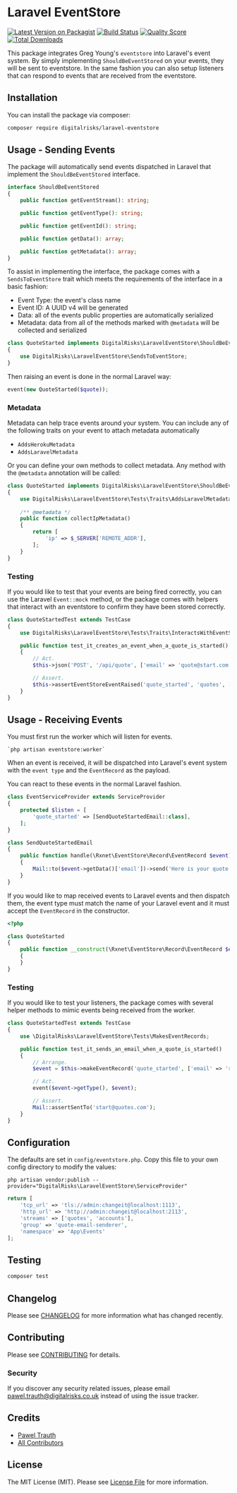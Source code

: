 # Laravel EventStore

[![Latest Version on Packagist](https://img.shields.io/packagist/v/digitalrisks/laravel-eventstore.svg?style=flat-square)](https://packagist.org/packages/digitalrisks/laravel-eventstore)
[![Build Status](https://img.shields.io/travis/com/digitalrisks/laravel-eventstore/master.svg?style=flat-square)](https://travis-ci.com/digitalrisks/laravel-eventstore)
[![Quality Score](https://img.shields.io/scrutinizer/g/digitalrisks/laravel-eventstore.svg?style=flat-square)](https://scrutinizer-ci.com/g/digitalrisks/laravel-eventstore)
[![Total Downloads](https://img.shields.io/packagist/dt/digitalrisks/laravel-eventstore.svg?style=flat-square)](https://packagist.org/packages/digitalrisks/laravel-eventstore)

This package integrates Greg Young's `eventstore` into Laravel's event system. By simply implementing `ShouldBeEventStored` on your events, they will be sent to eventstore. In the same fashion you can also setup listeners that can respond to events that are received from the eventstore.

## Installation

You can install the package via composer:

```bash
composer require digitalrisks/laravel-eventstore
```

## Usage - Sending Events

The package will automatically send events dispatched in Laravel that implement the `ShouldBeEventStored` interface.

``` php
interface ShouldBeEventStored
{
    public function getEventStream(): string;

    public function getEventType(): string;

    public function getEventId(): string;

    public function getData(): array;

    public function getMetadata(): array;
}
```

To assist in implementing the interface, the package comes with a `SendsToEventStore` trait which meets the requirements of the interface in a basic fashion: 

* Event Type: the event's class name
* Event ID: A UUID v4 will be generated
* Data: all of the events public properties are automatically serialized
* Metadata: data from all of the methods marked with `@metadata` will be collected and serialized

``` php
class QuoteStarted implements DigitalRisks\LaravelEventStore\ShouldBeEventStored
{
    use DigitalRisks\LaravelEventStore\SendsToEventStore;
}
```

Then raising an event is done in the normal Laravel way:

``` php
event(new QuoteStarted($quote));
```

### Metadata

Metadata can help trace events around your system. You can include any of the following traits on your event to attach metadata automatically

* `AddsHerokuMetadata`
* `AddsLaravelMetadata`

Or you can define your own methods to collect metadata. Any method with the `@metadata` annotation will be called:

``` php
class QuoteStarted implements DigitalRisks\LaravelEventStore\ShouldBeEventStored
{
    use DigitalRisks\LaravelEventStore\Tests\Traits\AddsLaravelMetadata;
    
    /** @metadata */
    public function collectIpMetadata()
    {
        return [
            'ip' => $_SERVER['REMOTE_ADDR'],
        ];
    }
}
```

### Testing

If you would like to test that your events are being fired correctly, you can use the Laravel `Event::mock` method, or the package comes with helpers that interact with an eventstore to confirm they have been stored correctly. 

``` php
class QuoteStartedTest extends TestCase
{
    use DigitalRisks\LaravelEventStore\Tests\Traits\InteractsWithEventStore;

    public function test_it_creates_an_event_when_a_quote_is_started()
    {
        // Act.
        $this->json('POST', '/api/quote', ['email' => 'quote@start.com']);

        // Assert.
        $this->assertEventStoreEventRaised('quote_started', 'quotes', ['email' => 'quote@start.com']);
    }
}
```

## Usage - Receiving Events

You must first run the worker which will listen for events. 

    `php artisan eventstore:worker`

When an event is received, it will be dispatched into Laravel's event system with the `event type` and the `EventRecord` as the payload. 

You can react to these events in the normal Laravel fashion. 

``` php
class EventServiceProvider extends ServiceProvider
{
    protected $listen = [
        'quote_started' => [SendQuoteStartedEmail::class],
    ];
}
```

``` php
class SendQuoteStartedEmail
{
    public function handle(\Rxnet\EventStore\Record\EventRecord $event)
    {
        Mail::to($event->getData()['email'])->send('Here is your quote');
    }
}
```

If you would like to map received events to Laravel events and then dispatch them, the event type must match the name of your Laravel event and it must accept the `EventRecord` in the constructor. 

``` php
<?php

class QuoteStarted
{
    public function __construct(\Rxnet\EventStore\Record\EventRecord $event)
    {
    }
}
```

### Testing

If you would like to test your listeners, the package comes with several helper methods to mimic events being received from the worker.

``` php
class QuoteStartedTest extends TestCase
{
    use \DigitalRisks\LaravelEventStore\Tests\MakesEventRecords;

    public function test_it_sends_an_email_when_a_quote_is_started()
    {
        // Arrange.
        $event = $this->makeEventRecord('quote_started', ['email' => 'start@quotes.com');

        // Act.
        event($event->getType(), $event);

        // Assert.
        Mail::assertSentTo('start@quotes.com');
    }
}
```

## Configuration

The defaults are set in `config/eventstore.php`. Copy this file to your own config directory to modify the values:

    php artisan vendor:publish --provider="DigitalRisks\LaravelEventStore\ServiceProvider"

``` php
return [
    'tcp_url' => 'tls://admin:changeit@localhost:1113',
    'http_url' => 'http://admin:changeit@localhost:2113',
    'streams' => ['quotes', 'accounts'],
    'group' => 'quote-email-senderer',
    'namespace' => 'App\Events'
];
```

## Testing

``` bash
composer test
```

## Changelog

Please see [CHANGELOG](releases) for more information what has changed recently.

## Contributing

Please see [CONTRIBUTING](CONTRIBUTING.md) for details.

### Security

If you discover any security related issues, please email pawel.trauth@digitalrisks.co.uk instead of using the issue tracker.

## Credits

- [Pawel Trauth](https://github.com/digitalrisks)
- [All Contributors](../../contributors)

## License

The MIT License (MIT). Please see [License File](LICENSE.md) for more information.
